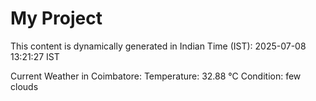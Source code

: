 # My Project

This content is dynamically generated in Indian Time (IST): 2025-07-08 13:21:27 IST


Current Weather in Coimbatore:
Temperature: 32.88 °C
Condition: few clouds
